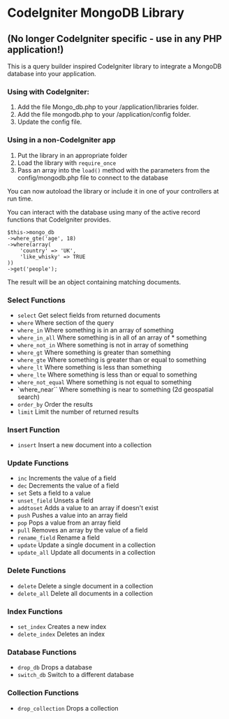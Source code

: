 # CodeIgniter MongoDB Library
## (No longer CodeIgniter specific - use in any PHP application!)

This is a query builder inspired CodeIgniter library to integrate a MongoDB database into your application.

### Using with CodeIgniter:

1. Add the file Mongo_db.php to your /application/libraries folder.
2. Add the file mongodb.php to your /application/config folder.
3. Update the config file.

### Using in a non-CodeIgniter app

1. Put the library in an appropriate folder
2. Load the library with `require_once`
3. Pass an array into the `load()` method with the parameters from the config/mongodb.php file to connect to the database

You can now autoload the library or include it in one of your controllers at run time.

You can interact with the database using many of the active record functions that CodeIgniter provides.

	$this->mongo_db
	->where_gte('age', 18)
	->where(array(
		'country' => 'UK',
		'like_whisky' => TRUE
	))
	->get('people');
	
The result will be an object containing matching documents.

### Select Functions

* `select`					Get select fields from returned documents
* `where`						Where section of the query
* `where_in`					Where something is in an array of something
* `where_in_all`			Where something is in all of an array of * something
* `where_not_in`			Where something is not in array of something
* `where_gt`					Where something is greater than something
* `where_gte`				Where something is greater than or equal to something
* `where_lt`					Where something is less than something
* `where_lte`				Where something is less than or equal to something
* `where_not_equal`		Where something is not equal to something
* `where_near``				Where something is near to something (2d geospatial search)
* `order_by`					Order the results
* `limit`						Limit the number of returned results

### Insert Function

* `insert`					Insert a new document into a collection

### Update Functions

* `inc`						Increments the value of a field
* `dec`						Decrements the value of a field
* `set`						Sets a field to a value
* `unset_field`				Unsets a field
* `addtoset`					Adds a value to an array if doesn't exist
* `push`						Pushes a value into an array field
* `pop`						Pops a value from an array field
* `pull`						Removes an array by the value of a field
* `rename_field`			Rename a field
* `update`					Update a single document in a collection
* `update_all`				Update all documents in a collection

### Delete Functions

* `delete`					Delete a single document in a collection
* `delete_all`				Delete all documents in a collection

### Index Functions

* `set_index`				Creates a new index
* `delete_index`			Deletes an index

### Database Functions

* `drop_db`					Drops a database
* `switch_db`				Switch to a different database

### Collection Functions

* `drop_collection`		Drops a collection